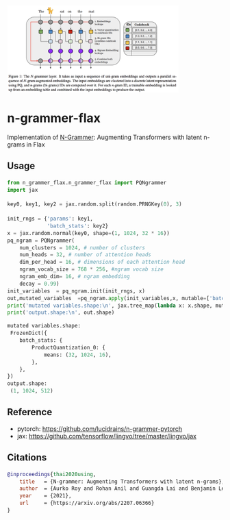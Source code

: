 <img src="./n-grammer.png" width="400px"></img>

# n-grammer-flax
Implementation of <a href="https://arxiv.org/abs/2207.06366">N-Grammer</a>: Augmenting Transformers with latent n-grams in Flax

## Usage
```python
from n_grammer_flax.n_grammer_flax import PQNgrammer
import jax

key0, key1, key2 = jax.random.split(random.PRNGKey(0), 3)

init_rngs = {'params': key1, 
             'batch_stats': key2}
x = jax.random.normal(key0, shape=(1, 1024, 32 * 16))    
pq_ngram = PQNgrammer(
    num_clusters = 1024, # number of clusters
    num_heads = 32, # number of attention heads
    dim_per_head = 16, # dimensions of each attention head
    ngram_vocab_size = 768 * 256, #ngram vocab size 
    ngram_emb_dim= 16, # ngram embedding 
    decay = 0.99)
init_variables  = pq_ngram.init(init_rngs, x)
out,mutated_variables  =pq_ngram.apply(init_variables,x, mutable=['batch_stats'])
print('mutated variables.shape:\n', jax.tree_map(lambda x: x.shape, mutated_variables))
print('output.shape:\n', out.shape)
```

```python
mutated variables.shape:
 FrozenDict({
    batch_stats: {
        ProductQuantization_0: {
            means: (32, 1024, 16),
        },
    },
})
output.shape:
 (1, 1024, 512)
```
## Reference
* pytorch: https://github.com/lucidrains/n-grammer-pytorch
* jax: https://github.com/tensorflow/lingvo/tree/master/lingvo/jax

## Citations

```bibtex
@inproceedings{thai2020using,
    title   = {N-grammer: Augmenting Transformers with latent n-grams},
    author  = {Aurko Roy and Rohan Anil and Guangda Lai and Benjamin Lee and Jeffrey Zhao and Shuyuan Zhang and Shibo Wang and Ye Zhang and Shen Wu and Rigel Swavely and Tao (Alex)Yu and Phuong Dao and Christopher Fifty and Zhifeng Chen and Yonghui Wu},
    year    = {2021},
    url     = {https://arxiv.org/abs/2207.06366}
}